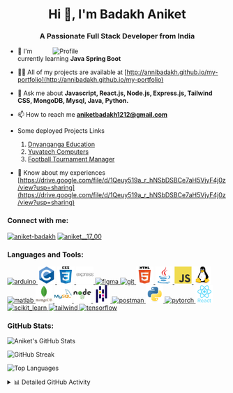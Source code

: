 <h1 align="center">Hi 👋, I'm Badakh Aniket</h1>
<h3 align="center">A Passionate Full Stack Developer from India</h3>

<img align="right" alt="Profile" src="https://camo.githubusercontent.com/2366b34bb903c09617990fb5fff4622f3e941349e846ddb7e73df872a9d21233/68747470733a2f2f63646e2e6472696262626c652e636f6d2f75736572732f3733303730332f73637265656e73686f74732f363538313234332f6176656e746f2e676966" width="400">

- 🌱 I'm currently learning **Java Spring Boot**

- 👨‍💻 All of my projects are available at [http://annibadakh.github.io/my-portfolio](http://annibadakh.github.io/my-portfolio)

- 💬 Ask me about **Javascript, React.js, Node.js, Express.js, Tailwind CSS, MongoDB, Mysql, Java, Python.**

- 📫 How to reach me **aniketbadakh1212@gmail.com**

- Some deployed Projects Links
  1. <a href="https://dnyanganga.netlify.app/" target="_blank" rel="noreferrer">Dnyanganga Education<a/>
  2. <a href="https://yuvatech-computers.org.in/" target="_blank" rel="noreferrer">Yuvatech Computers<a/>
  3. <a href="https://sanjivanifootball.netlify.app/" target="_blank" rel="noreferrer">Football Tournament Manager<a/>
  

- 📄 Know about my experiences [https://drive.google.com/file/d/1Qeuy519a_r_hNSbDSBCe7aH5VjyF4j0z/view?usp=sharing](https://drive.google.com/file/d/1Qeuy519a_r_hNSbDSBCe7aH5VjyF4j0z/view?usp=sharing)

<h3 align="left">Connect with me:</h3>
<p align="left">
<a href="https://linkedin.com/in/aniket-badakh" target="blank"><img align="center" src="https://raw.githubusercontent.com/rahuldkjain/github-profile-readme-generator/master/src/images/icons/Social/linked-in-alt.svg" alt="aniket-badakh" height="30" width="40" /></a>
<a href="https://instagram.com/aniket__17_00" target="blank"><img align="center" src="https://raw.githubusercontent.com/rahuldkjain/github-profile-readme-generator/master/src/images/icons/Social/instagram.svg" alt="aniket__17_00" height="30" width="40" /></a>
</p>

<h3 align="left">Languages and Tools:</h3>
<p align="left"> <a href="https://www.arduino.cc/" target="_blank" rel="noreferrer"> <img src="https://cdn.worldvectorlogo.com/logos/arduino-1.svg" alt="arduino" width="40" height="40"/> </a> <a href="https://www.cprogramming.com/" target="_blank" rel="noreferrer"> <img src="https://raw.githubusercontent.com/devicons/devicon/master/icons/c/c-original.svg" alt="c" width="40" height="40"/> </a> <a href="https://www.w3schools.com/css/" target="_blank" rel="noreferrer"> <img src="https://raw.githubusercontent.com/devicons/devicon/master/icons/css3/css3-original-wordmark.svg" alt="css3" width="40" height="40"/> </a> <a href="https://expressjs.com" target="_blank" rel="noreferrer"> <img src="https://raw.githubusercontent.com/devicons/devicon/master/icons/express/express-original-wordmark.svg" alt="express" width="40" height="40"/> </a> <a href="https://www.figma.com/" target="_blank" rel="noreferrer"> <img src="https://www.vectorlogo.zone/logos/figma/figma-icon.svg" alt="figma" width="40" height="40"/> </a> <a href="https://git-scm.com/" target="_blank" rel="noreferrer"> <img src="https://www.vectorlogo.zone/logos/git-scm/git-scm-icon.svg" alt="git" width="40" height="40"/> </a> <a href="https://www.w3.org/html/" target="_blank" rel="noreferrer"> <img src="https://raw.githubusercontent.com/devicons/devicon/master/icons/html5/html5-original-wordmark.svg" alt="html5" width="40" height="40"/> </a> <a href="https://www.java.com" target="_blank" rel="noreferrer"> <img src="https://raw.githubusercontent.com/devicons/devicon/master/icons/java/java-original.svg" alt="java" width="40" height="40"/> </a> <a href="https://developer.mozilla.org/en-US/docs/Web/JavaScript" target="_blank" rel="noreferrer"> <img src="https://raw.githubusercontent.com/devicons/devicon/master/icons/javascript/javascript-original.svg" alt="javascript" width="40" height="40"/> </a> <a href="https://www.linux.org/" target="_blank" rel="noreferrer"> <img src="https://raw.githubusercontent.com/devicons/devicon/master/icons/linux/linux-original.svg" alt="linux" width="40" height="40"/> </a> <a href="https://www.mathworks.com/" target="_blank" rel="noreferrer"> <img src="https://upload.wikimedia.org/wikipedia/commons/2/21/Matlab_Logo.png" alt="matlab" width="40" height="40"/> </a> <a href="https://www.mongodb.com/" target="_blank" rel="noreferrer"> <img src="https://raw.githubusercontent.com/devicons/devicon/master/icons/mongodb/mongodb-original-wordmark.svg" alt="mongodb" width="40" height="40"/> </a> <a href="https://www.mysql.com/" target="_blank" rel="noreferrer"> <img src="https://raw.githubusercontent.com/devicons/devicon/master/icons/mysql/mysql-original-wordmark.svg" alt="mysql" width="40" height="40"/> </a> <a href="https://nodejs.org" target="_blank" rel="noreferrer"> <img src="https://raw.githubusercontent.com/devicons/devicon/master/icons/nodejs/nodejs-original-wordmark.svg" alt="nodejs" width="40" height="40"/> </a> <a href="https://pandas.pydata.org/" target="_blank" rel="noreferrer"> <img src="https://raw.githubusercontent.com/devicons/devicon/2ae2a900d2f041da66e950e4d48052658d850630/icons/pandas/pandas-original.svg" alt="pandas" width="40" height="40"/> </a> <a href="https://postman.com" target="_blank" rel="noreferrer"> <img src="https://www.vectorlogo.zone/logos/getpostman/getpostman-icon.svg" alt="postman" width="40" height="40"/> </a> <a href="https://www.python.org" target="_blank" rel="noreferrer"> <img src="https://raw.githubusercontent.com/devicons/devicon/master/icons/python/python-original.svg" alt="python" width="40" height="40"/> </a> <a href="https://pytorch.org/" target="_blank" rel="noreferrer"> <img src="https://www.vectorlogo.zone/logos/pytorch/pytorch-icon.svg" alt="pytorch" width="40" height="40"/> </a> <a href="https://reactjs.org/" target="_blank" rel="noreferrer"> <img src="https://raw.githubusercontent.com/devicons/devicon/master/icons/react/react-original-wordmark.svg" alt="react" width="40" height="40"/> </a> <a href="https://scikit-learn.org/" target="_blank" rel="noreferrer"> <img src="https://upload.wikimedia.org/wikipedia/commons/0/05/Scikit_learn_logo_small.svg" alt="scikit_learn" width="40" height="40"/> </a> <a href="https://tailwindcss.com/" target="_blank" rel="noreferrer"> <img src="https://www.vectorlogo.zone/logos/tailwindcss/tailwindcss-icon.svg" alt="tailwind" width="40" height="40"/> </a> <a href="https://www.tensorflow.org" target="_blank" rel="noreferrer"> <img src="https://www.vectorlogo.zone/logos/tensorflow/tensorflow-icon.svg" alt="tensorflow" width="40" height="40"/> </a> </p>

<!-- GitHub Stats Section -->
<h3 align="left">GitHub Stats:</h3>

<!-- GitHub Stats Card -->
<p>
  <img src="https://github-readme-stats.vercel.app/api?username=annibadakh&show_icons=true&theme=tokyonight&count_private=true&include_all_commits=true" alt="Aniket's GitHub Stats" />
</p>

<!-- GitHub Streak Stats -->
<p>
  <img src="https://github-readme-streak-stats.herokuapp.com/?user=annibadakh&theme=tokyonight" alt="GitHub Streak" />
</p>

<!-- Top Languages Card -->
<p>
  <img src="https://github-readme-stats.vercel.app/api/top-langs/?username=annibadakh&layout=compact&theme=tokyonight" alt="Top Languages" />
</p>

<!-- GitHub Activity Graph -->
<details>
  <summary>📊 Detailed GitHub Activity</summary>
  
  <img src="https://github-readme-activity-graph.vercel.app/graph?username=annibadakh&theme=react-dark" alt="Aniket's GitHub Activity Graph" />
</details>
